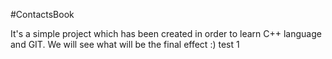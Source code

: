 #ContactsBook

It's a simple project which has been created in order to learn C++ language and GIT.
We will see what will be the final effect :)
test 1
